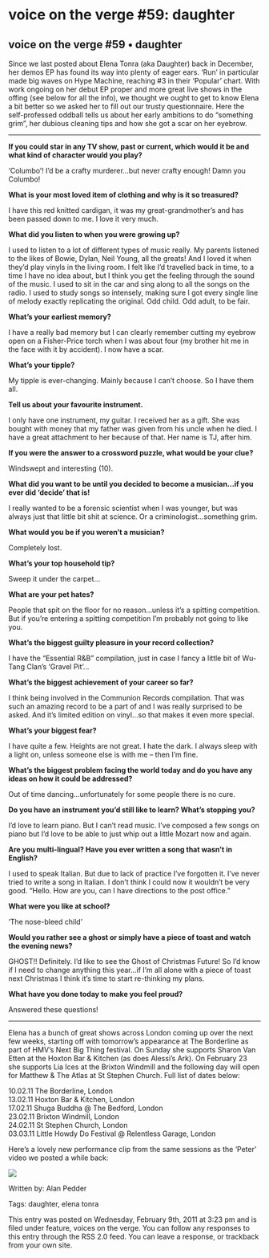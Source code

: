 # voice on the verge #59: daughter
## voice on the verge #59 • daughter

Since we last posted about Elena Tonra (aka Daughter) back in December, her demos EP has found its way into plenty of eager ears. ‘Run’ in particular made big waves on Hype Machine, reaching #3 in their ‘Popular’ chart. With work ongoing on her debut EP proper and more great live shows in the offing (see below for all the info), we thought we ought to get to know Elena a bit better so we asked her to fill out our trusty questionnaire. Here the self-professed oddball tells us about her early ambitions to do “something grim”, her dubious cleaning tips and how she got a scar on her eyebrow.

* * *

**If you could star in any TV show, past or current, which would it be and what kind of character would you play?**

‘Columbo’! I’d be a crafty murderer…but never crafty enough! Damn you Columbo!

**What is your most loved item of clothing and why is it so treasured?**

I have this red knitted cardigan, it was my great-grandmother’s and has been passed down to me. I love it very much.

**What did you listen to when you were growing up?**

I used to listen to a lot of different types of music really. My parents listened to the likes of Bowie, Dylan, Neil Young, all the greats! And I loved it when they’d play vinyls in the living room. I felt like I’d travelled back in time, to a time I have no idea about, but I think you get the feeling through the sound of the music. I used to sit in the car and sing along to all the songs on the radio. I used to study songs so intensely, making sure I got every single line of melody exactly replicating the original. Odd child. Odd adult, to be fair.

**What’s your earliest memory?**

I have a really bad memory but I can clearly remember cutting my eyebrow open on a Fisher-Price torch when I was about four (my brother hit me in the face with it by accident). I now have a scar.

**What’s your tipple?**

My tipple is ever-changing. Mainly because I can’t choose. So I have them all.

**Tell us about your favourite instrument.**

I only have one instrument, my guitar. I received her as a gift. She was bought with money that my father was given from his uncle when he died. I have a great attachment to her because of that. Her name is TJ, after him.

**If you were the answer to a crossword puzzle, what would be your clue?**

Windswept and interesting (10).

**What did you want to be until you decided to become a musician…if you ever did ‘decide’ that is!**

I really wanted to be a forensic scientist when I was younger, but was always just that little bit shit at science. Or a criminologist…something grim.

**What would you be if you weren’t a musician?**

Completely lost.

**What’s your top household tip?**

Sweep it under the carpet…

**What are your pet hates?**

People that spit on the floor for no reason…unless it’s a spitting competition. But if you’re entering a spitting competition I’m probably not going to like you.

**What’s the biggest guilty pleasure in your record collection?**

I have the “Essential R&B” compilation, just in case I fancy a little bit of Wu-Tang Clan’s ‘Gravel Pit’…

**What’s the biggest achievement of your career so far?**

I think being involved in the Communion Records compilation. That was such an amazing record to be a part of and I was really surprised to be asked. And it’s limited edition on vinyl…so that makes it even more special.

**What’s your biggest fear?**

I have quite a few. Heights are not great. I hate the dark. I always sleep with a light on, unless someone else is with me – then I’m fine.

**What’s the biggest problem facing the world today and do you have any ideas on how it could be addressed?**

Out of time dancing…unfortunately for some people there is no cure.

**Do you have an instrument you’d still like to learn? What’s stopping you?**

I’d love to learn piano. But I can’t read music. I’ve composed a few songs on piano but I’d love to be able to just whip out a little Mozart now and again.

**Are you multi-lingual? Have you ever written a song that wasn’t in English?**

I used to speak Italian. But due to lack of practice I’ve forgotten it. I’ve never tried to write a song in Italian. I don’t think I could now it wouldn’t be very good. “Hello. How are you, can I have directions to the post office.”

**What were you like at school?**

‘The nose-bleed child’

**Would you rather see a ghost or simply have a piece of toast and watch the evening news?**

GHOST!! Definitely. I’d like to see the Ghost of Christmas Future! So I’d know if I need to change anything this year…if I’m all alone with a piece of toast next Christmas I think it’s time to start re-thinking my plans.

**What have you done today to make you feel proud?**

Answered these questions!

* * *

Elena has a bunch of great shows across London coming up over the next few weeks, starting off with tomorrow’s appearance at The Borderline as part of HMV’s Next Big Thing festival. On Sunday she supports Sharon Van Etten at the Hoxton Bar & Kitchen (as does Alessi’s Ark). On February 23 she supports Lia Ices at the Brixton Windmill and the following day will open for Matthew & The Atlas at St Stephen Church. Full list of dates below:

10.02.11 The Borderline, London \
13.02.11 Hoxton Bar & Kitchen, London \
17.02.11 Shuga Buddha @ The Bedford, London \
23.02.11 Brixton Windmill, London \
24.02.11 St Stephen Church, London \
03.03.11 Little Howdy Do Festival @ Relentless Garage, London 

Here’s a lovely new performance clip from the same sessions as the ‘Peter’ video we posted a while back: 

[<img src="https://i.vimeocdn.com/video/125266677-dcbc5a020f87e2844f08cc209499668c65e37f99c0d76c544128ac46785c8347-d">](https://vimeo.com/19721590)

Written by: Alan Pedder 

Tags: daughter, elena tonra 

This entry was posted on Wednesday, February 9th, 2011 at 3:23 pm and is filed under feature, voices on the verge. You can follow any responses to this entry through the RSS 2.0 feed. You can leave a response, or trackback from your own site. 
